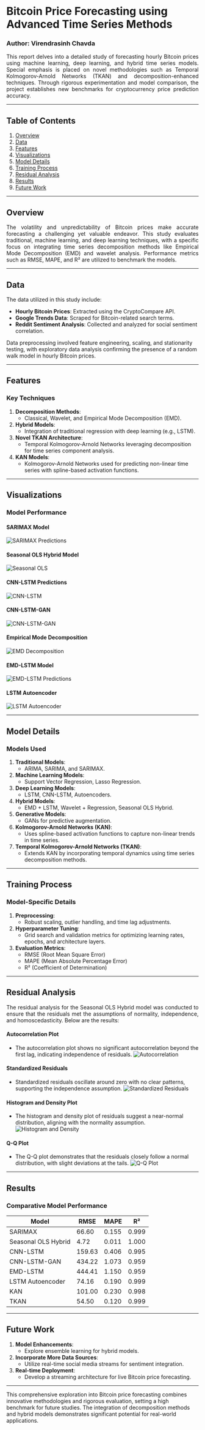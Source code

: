 # Bitcoin Price Forecasting using Advanced Time Series Methods

### Author: Virendrasinh Chavda

<p align="justify">
This report delves into a detailed study of forecasting hourly Bitcoin prices using machine learning, deep learning, and hybrid time series models. Special emphasis is placed on novel methodologies such as Temporal Kolmogorov-Arnold Networks (TKAN) and decomposition-enhanced techniques. Through rigorous experimentation and model comparison, the project establishes new benchmarks for cryptocurrency price prediction accuracy.
</p>

---

## Table of Contents
1. [Overview](#overview)
2. [Data](#data)
3. [Features](#features)
4. [Visualizations](#visualizations)
5. [Model Details](#model-details)
6. [Training Process](#training-process)
7. [Residual Analysis](#residual-analysis)
8. [Results](#results)
9. [Future Work](#future-work)

---

## Overview

<p align="justify">
The volatility and unpredictability of Bitcoin prices make accurate forecasting a challenging yet valuable endeavor. This study evaluates traditional, machine learning, and deep learning techniques, with a specific focus on integrating time series decomposition methods like Empirical Mode Decomposition (EMD) and wavelet analysis. Performance metrics such as RMSE, MAPE, and R² are utilized to benchmark the models.
</p>

---

## Data

The data utilized in this study include:
- **Hourly Bitcoin Prices**: Extracted using the CryptoCompare API.
- **Google Trends Data**: Scraped for Bitcoin-related search terms.
- **Reddit Sentiment Analysis**: Collected and analyzed for social sentiment correlation.

Data preprocessing involved feature engineering, scaling, and stationarity testing, with exploratory data analysis confirming the presence of a random walk model in hourly Bitcoin prices.

---

## Features

### Key Techniques
1. **Decomposition Methods**:
   - Classical, Wavelet, and Empirical Mode Decomposition (EMD).
2. **Hybrid Models**:
   - Integration of traditional regression with deep learning (e.g., LSTM).
3. **Novel TKAN Architecture**:
   - Temporal Kolmogorov-Arnold Networks leveraging decomposition for time series component analysis.
4. **KAN Models**:
   - Kolmogorov-Arnold Networks used for predicting non-linear time series with spline-based activation functions.

---

## Visualizations

### Model Performance

#### SARIMAX Model
![SARIMAX Predictions](sarimax.png)

#### Seasonal OLS Hybrid Model
![Seasonal OLS](seasonal_ols.png)

#### CNN-LSTM Predictions
![CNN-LSTM](cnn_lstm.png)

#### CNN-LSTM-GAN
![CNN-LSTM-GAN](cnn_lstm_gan.png)

#### Empirical Mode Decomposition
![EMD Decomposition](emd.png)

#### EMD-LSTM Model
![EMD-LSTM Predictions](emd_lstm.png)

#### LSTM Autoencoder
![LSTM Autoencoder](lstm_autoenc.png)

---

## Model Details

### Models Used
1. **Traditional Models**:
   - ARIMA, SARIMA, and SARIMAX.
2. **Machine Learning Models**:
   - Support Vector Regression, Lasso Regression.
3. **Deep Learning Models**:
   - LSTM, CNN-LSTM, Autoencoders.
4. **Hybrid Models**:
   - EMD + LSTM, Wavelet + Regression, Seasonal OLS Hybrid.
5. **Generative Models**:
   - GANs for predictive augmentation.
6. **Kolmogorov-Arnold Networks (KAN)**:
   - Uses spline-based activation functions to capture non-linear trends in time series.
7. **Temporal Kolmogorov-Arnold Networks (TKAN)**:
   - Extends KAN by incorporating temporal dynamics using time series decomposition methods.

---

## Training Process

### Model-Specific Details
1. **Preprocessing**:
   - Robust scaling, outlier handling, and time lag adjustments.
2. **Hyperparameter Tuning**:
   - Grid search and validation metrics for optimizing learning rates, epochs, and architecture layers.
3. **Evaluation Metrics**:
   - RMSE (Root Mean Square Error)
   - MAPE (Mean Absolute Percentage Error)
   - R² (Coefficient of Determination)

---

## Residual Analysis

<p align="justify">
The residual analysis for the Seasonal OLS Hybrid model was conducted to ensure that the residuals met the assumptions of normality, independence, and homoscedasticity. Below are the results:
</p>

#### Autocorrelation Plot
- The autocorrelation plot shows no significant autocorrelation beyond the first lag, indicating independence of residuals.
![Autocorrelation](results1.png)

#### Standardized Residuals
- Standardized residuals oscillate around zero with no clear patterns, supporting the independence assumption.
![Standardized Residuals](results2.png)

#### Histogram and Density Plot
- The histogram and density plot of residuals suggest a near-normal distribution, aligning with the normality assumption.
![Histogram and Density](results3.png)

#### Q-Q Plot
- The Q-Q plot demonstrates that the residuals closely follow a normal distribution, with slight deviations at the tails.
![Q-Q Plot](results4.png)

---

## Results

### Comparative Model Performance

| **Model**                  | **RMSE**  | **MAPE**  | **R²**  |
|----------------------------|-----------|-----------|---------|
| SARIMAX                   | 66.60     | 0.155     | 0.999   |
| Seasonal OLS Hybrid        | 4.72      | 0.011     | 1.000   |
| CNN-LSTM                  | 159.63    | 0.406     | 0.995   |
| CNN-LSTM-GAN              | 434.22    | 1.073     | 0.959   |
| EMD-LSTM                  | 444.41    | 1.150     | 0.959   |
| LSTM Autoencoder          | 74.16     | 0.190     | 0.999   |
| KAN                       | 101.00    | 0.230     | 0.998   |
| TKAN                      | 54.50     | 0.120     | 0.999   |

---

## Future Work

1. **Model Enhancements**:
   - Explore ensemble learning for hybrid models.
2. **Incorporate More Data Sources**:
   - Utilize real-time social media streams for sentiment integration.
3. **Real-time Deployment**:
   - Develop a streaming architecture for live Bitcoin price forecasting.

---

This comprehensive exploration into Bitcoin price forecasting combines innovative methodologies and rigorous evaluation, setting a high benchmark for future studies. The integration of decomposition methods and hybrid models demonstrates significant potential for real-world applications.
